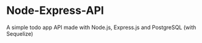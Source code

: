 # Node-Express-API
A simple todo app API made with Node.js, Express.js and PostgreSQL (with Sequelize)
